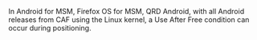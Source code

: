 In Android for MSM, Firefox OS for MSM, QRD Android, with all Android releases from CAF using the Linux kernel, a Use After Free condition can occur during positioning.